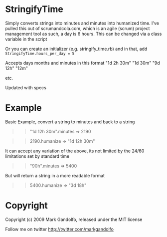 StringifyTime
=============

Simply converts strings into minutes and minutes into humanized time. 
I've pulled this out of scrumandcola.com, which is an agile (scrum) project management tool
as such, a day is 6 hours. This can be changed via a class variable in the script

Or you can create an initializer (e.g. stringify_time.rb)
and in that, add `StringifyTime.hours_per_day = 5`

Accepts days months and minutes in this format
"1d 2h 30m"
"1d 30m"
"9d 12h"
"12m"

etc. 

Updated with specs

Example
=======

Basic Example, convert a string to minutes and back to a string

>> "1d 12h 30m".minutes
=> 2190

>> 2190.humanize
=> "1d 12h 30m"

It can accept any variation of the above, its not limited by the 24/60 limitations set by standard time
>> "90h".minutes
=> 5400

But will return a string in a more readable format
>> 5400.humanize
=> "3d 18h"


Copyright
=========
Copyright (c) 2009 Mark Gandolfo, released under the MIT license

Follow me on twitter
http://twitter.com/markgandolfo
